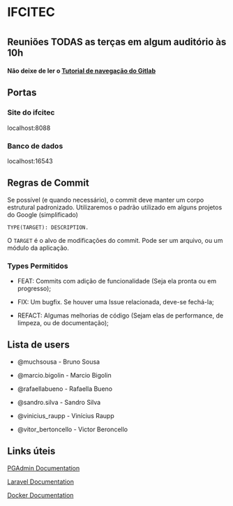 ﻿# IFCITEC 
#

## Reuniões TODAS as terças em algum auditório às 10h


#### Não deixe de ler o [Tutorial de navegação do Gitlab](https://about.gitlab.com/2016/03/08/gitlab-tutorial-its-all-connected/)

## Portas

### Site do ifcitec
localhost:8088

### Banco de dados
localhost:16543

## Regras de Commit

 Se possível (e quando necessário), o commit deve manter um corpo estrutural 
padronizado.
Utilizaremos o padrão utilizado em alguns projetos do Google (simplificado)

` TYPE(TARGET): DESCRIPTION. 
`

O `TARGET` é o alvo de modificações do commit. Pode ser um arquivo, ou um módulo da aplicação.


### Types Permitidos


* FEAT: 
Commits com adição de funcionalidade (Seja ela pronta ou em progresso);

* FIX: Um bugfix. 
Se houver uma Issue relacionada, deve-se fechá-la;

* REFACT: 
Algumas melhorias de código (Sejam elas de performance, de limpeza, ou de documentação);


## Lista de users


* @muchsousa - Bruno Sousa

* @marcio.bigolin - Marcio Bigolin

* @rafaellabueno - Rafaella Bueno

* @sandro.silva - Sandro Silva

* @vinicius_raupp - Vinícius Raupp

* @vitor_bertoncello - Victor Beroncello


## Links úteis

[PGAdmin Documentation](https://www.pgadmin.org/docs/pgadmin4/latest/index.html)

[Laravel Documentation](https://laravel.com/docs/5.5/)

[Docker Documentation](https://docs.docker.com/)
